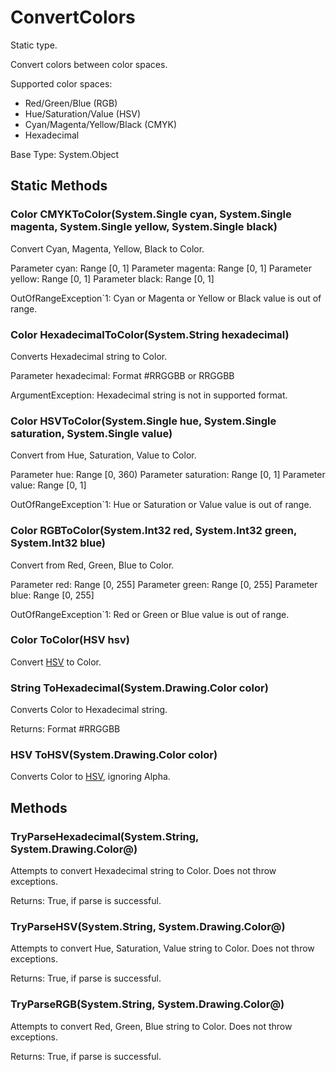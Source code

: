 # ConvertColors

Static type.

Convert colors between color spaces.

Supported color spaces:  
* Red/Green/Blue (RGB)  
* Hue/Saturation/Value (HSV)  
* Cyan/Magenta/Yellow/Black (CMYK)  
* Hexadecimal  

Base Type: System.Object

## Static Methods

### Color CMYKToColor(System.Single cyan, System.Single magenta, System.Single yellow, System.Single black)

Convert Cyan, Magenta, Yellow, Black to Color.

Parameter cyan: Range [0, 1]
Parameter magenta: Range [0, 1]
Parameter yellow: Range [0, 1]
Parameter black: Range [0, 1]

OutOfRangeException`1: Cyan or Magenta or Yellow or Black value is out of range.

### Color HexadecimalToColor(System.String hexadecimal)

Converts Hexadecimal string to Color.

Parameter hexadecimal: Format #RRGGBB or RRGGBB

ArgumentException: Hexadecimal string is not in supported format.

### Color HSVToColor(System.Single hue, System.Single saturation, System.Single value)

Convert from Hue, Saturation, Value to Color.

Parameter hue: Range [0, 360)
Parameter saturation: Range [0, 1]
Parameter value: Range [0, 1]

OutOfRangeException`1: Hue or Saturation or Value value is out of range.

### Color RGBToColor(System.Int32 red, System.Int32 green, System.Int32 blue)

Convert from Red, Green, Blue to Color.

Parameter red: Range [0, 255]
Parameter green: Range [0, 255]
Parameter blue: Range [0, 255]

OutOfRangeException`1: Red or Green or Blue value is out of range.

### Color ToColor(HSV hsv)

Convert [HSV](HSV.md) to Color.

### String ToHexadecimal(System.Drawing.Color color)

Converts Color to Hexadecimal string.

Returns: Format #RRGGBB

### HSV ToHSV(System.Drawing.Color color)

Converts Color to [HSV](HSV.md), ignoring Alpha.

## Methods

### TryParseHexadecimal(System.String, System.Drawing.Color@)

Attempts to convert Hexadecimal string to Color. Does not throw exceptions.

Returns: True, if parse is successful.

### TryParseHSV(System.String, System.Drawing.Color@)

Attempts to convert Hue, Saturation, Value string to Color. Does not throw exceptions.

Returns: True, if parse is successful.

### TryParseRGB(System.String, System.Drawing.Color@)

Attempts to convert Red, Green, Blue string to Color. Does not throw exceptions.

Returns: True, if parse is successful.

